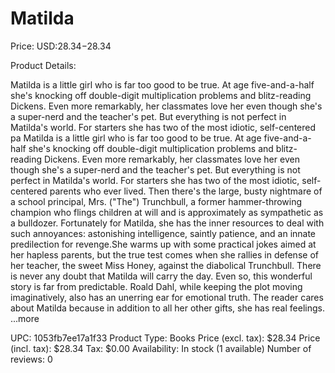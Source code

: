 # Matilda

Price: USD:$28.34-$28.34

Product Details:

Matilda is a little girl who is far too good to be true. At age five-and-a-half she's knocking off double-digit multiplication problems and blitz-reading Dickens. Even more remarkably, her classmates love her even though she's a super-nerd and the teacher's pet. But everything is not perfect in Matilda's world. For starters she has two of the most idiotic, self-centered pa Matilda is a little girl who is far too good to be true. At age five-and-a-half she's knocking off double-digit multiplication problems and blitz-reading Dickens. Even more remarkably, her classmates love her even though she's a super-nerd and the teacher's pet. But everything is not perfect in Matilda's world. For starters she has two of the most idiotic, self-centered parents who ever lived. Then there's the large, busty nightmare of a school principal, Mrs. ("The") Trunchbull, a former hammer-throwing champion who flings children at will and is approximately as sympathetic as a bulldozer. Fortunately for Matilda, she has the inner resources to deal with such annoyances: astonishing intelligence, saintly patience, and an innate predilection for revenge.She warms up with some practical jokes aimed at her hapless parents, but the true test comes when she rallies in defense of her teacher, the sweet Miss Honey, against the diabolical Trunchbull. There is never any doubt that Matilda will carry the day. Even so, this wonderful story is far from predictable. Roald Dahl, while keeping the plot moving imaginatively, also has an unerring ear for emotional truth. The reader cares about Matilda because in addition to all her other gifts, she has real feelings. ...more

UPC: 1053fb7ee17a1f33
Product Type: Books
Price (excl. tax): $28.34
Price (incl. tax): $28.34
Tax: $0.00
Availability: In stock (1 available)
Number of reviews: 0